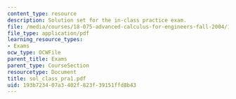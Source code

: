 ```yaml
---
content_type: resource
description: Solution set for the in-class practice exam.
file: /media/courses/18-075-advanced-calculus-for-engineers-fall-2004/193b723407a3402f823f39151ffd8b43_sol_class_pra1.pdf
file_type: application/pdf
learning_resource_types:
- Exams
ocw_type: OCWFile
parent_title: Exams
parent_type: CourseSection
resourcetype: Document
title: sol_class_pra1.pdf
uid: 193b7234-07a3-402f-823f-39151ffd8b43
---
```

